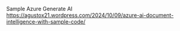 Sample Azure Generate AI https://agustox21.wordpress.com/2024/10/09/azure-ai-document-intelligence-with-sample-code/